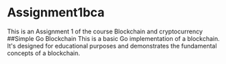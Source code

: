 # Assignment1bca
This is an Assignment 1 of the course Blockchain and cryptocurrency
##Simple Go Blockchain
This is a basic Go implementation of a blockchain. It's designed for educational purposes and demonstrates the fundamental concepts of a blockchain.
